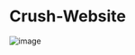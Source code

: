 # Crush-Website
![image](https://github.com/user-attachments/assets/d9ece1ce-4ff8-4448-a9a6-1ec9e3941483)
